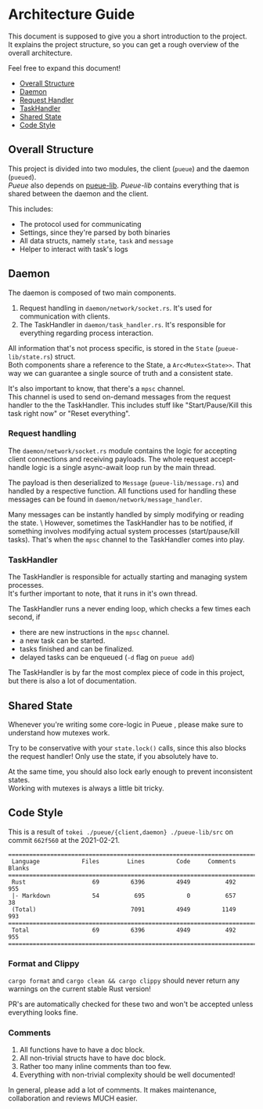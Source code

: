 # Architecture Guide

This document is supposed to give you a short introduction to the project. \
It explains the project structure, so you can get a rough overview of the overall architecture.

Feel free to expand this document!

- [Overall Structure](https://github.com/Nukesor/pueue/blob/master/ARCHITECTURE.md#overall-structure)
- [Daemon](https://github.com/Nukesor/pueue/blob/master/ARCHITECTURE.md#daemon)
- [Request Handler](https://github.com/Nukesor/pueue/blob/master/ARCHITECTURE.md#request-handler)
- [TaskHandler](https://github.com/Nukesor/pueue/blob/master/ARCHITECTURE.md#taskhandler)
- [Shared State](https://github.com/Nukesor/pueue/blob/master/ARCHITECTURE.md#shared-state)
- [Code Style](https://github.com/Nukesor/pueue/blob/master/ARCHITECTURE.md#code-style)

## Overall Structure

This project is divided into two modules, the client (`pueue`) and the daemon (`pueued`). \
_Pueue_ also depends on [pueue-lib](https://github.com/nukesor/pueue-lib).
_Pueue-lib_ contains everything that is shared between the daemon and the client.

This includes:

- The protocol used for communicating
- Settings, since they're parsed by both binaries
- All data structs, namely `state`, `task` and `message`
- Helper to interact with task's logs

## Daemon

The daemon is composed of two main components.

1. Request handling in `daemon/network/socket.rs`. It's used for communication with clients.
2. The TaskHandler in `daemon/task_handler.rs`. It's responsible for everything regarding process interaction.

All information that's not process specific, is stored in the `State` (`pueue-lib/state.rs`) struct. \
Both components share a reference to the State, a `Arc<Mutex<State>>`.
That way we can guarantee a single source of truth and a consistent state.

It's also important to know, that there's a `mpsc` channel. \
This channel is used to send on-demand messages from the request handler to the the TaskHandler.
This includes stuff like "Start/Pause/Kill this task right now" or "Reset everything".

### Request handling

The `daemon/network/socket.rs` module contains the logic for accepting client connections and receiving payloads.
The whole request accept-handle logic is a single async-await loop run by the main thread.

The payload is then deserialized to `Message` (`pueue-lib/message.rs`) and handled by a respective function.
All functions used for handling these messages can be found in `daemon/network/message_handler`.

Many messages can be instantly handled by simply modifying or reading the state. \ 
However, sometimes the TaskHandler has to be notified, if something involves modifying actual system processes (start/pause/kill tasks).
That's when the `mpsc` channel to the TaskHandler comes into play.

### TaskHandler

The TaskHandler is responsible for actually starting and managing system processes. \
It's further important to note, that it runs in it's own thread.

The TaskHandler runs a never ending loop, which checks a few times each second, if

- there are new instructions in the `mpsc` channel.
- a new task can be started.
- tasks finished and can be finalized.
- delayed tasks can be enqueued (`-d` flag on `pueue add`)


The TaskHandler is by far the most complex piece of code in this project, but there is also a lot of documentation.

## Shared State

Whenever you're writing some core-logic in Pueue , please make sure to understand how mutexes work.

Try to be conservative with your `state.lock()` calls, since this also blocks the request handler!
Only use the state, if you absolutely have to.

At the same time, you should also lock early enough to prevent inconsistent states. \
Working with mutexes is always a little bit tricky.

## Code Style

This is a result of `tokei ./pueue/{client,daemon} ./pueue-lib/src` on commit `662f560` at the 2021-02-21.

```
===============================================================================
 Language            Files        Lines         Code     Comments       Blanks
===============================================================================
 Rust                   69         6396         4949          492          955
 |- Markdown            54          695            0          657           38
 (Total)                           7091         4949         1149          993
===============================================================================
 Total                  69         6396         4949          492          955
===============================================================================
```

### Format and Clippy

`cargo format` and `cargo clean && cargo clippy` should never return any warnings on the current stable Rust version!

PR's are automatically checked for these two and won't be accepted unless everything looks fine.

### Comments

1. All functions have to have a doc block.
2. All non-trivial structs have to have doc block.
3. Rather too many inline comments than too few.
4. Everything with non-trivial complexity should be well documented!

In general, please add a lot of comments. It makes maintenance, collaboration and reviews MUCH easier.
